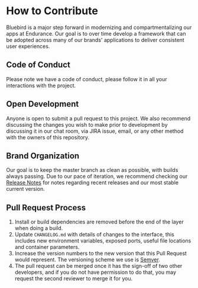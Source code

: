 # How to Contribute

Bluebird is a major step forward in modernizing and compartmentalizing our apps at Endurance. Our goal is to over time develop a framework that can be adopted across many of our brands' applications to deliver consistent user experiences.

## Code of Conduct

Please note we have a code of conduct, please follow it in all your interactions with the project.

## Open Development

Anyone is open to submit a pull request to this project. We also recommend discussing the changes you wish to make prior to development by discussing it in our chat room, via JIRA issue, email, or any other method with the owners of this repository.

## Brand Organization

Our goal is to keep the master branch as clean as possible, with builds always passing. Due to our pace of iteration, we recommend checking our [Release Notes](https://bluebirdui.com/#/release-notes) for notes regarding recent releases and our most stable current version.

## Pull Request Process

1. Install or build dependencies are removed before the end of the layer when doing a build.
2. Update `CHANGELOG.md` with details of changes to the interface, this includes new environment variables, exposed ports, useful file locations and container parameters.
3. Increase the version numbers to the new version that this Pull Request would represent. The versioning scheme we use is [Semver](https://semver.org/).
4. The pull request can be merged once it has the sign-off of two other developers, and if you do not have permission to do that, you may request the second reviewer to merge it for you.
